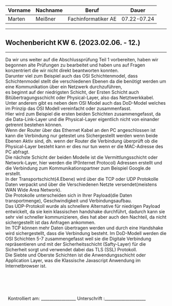 #

| Vorname | Nachname | Beruf | Dauer |
|---|---|---|---|
|Marten| Meißner|Fachinformatiker AE|07.22-07.24|
---

## Wochenbericht KW 6.  (2023.02.06. - 12.)

---
Da wir uns weiter auf die Abschlussprüfung Teil 1 vorbereiten, haben wir begonnen alte Prüfungen zu bearbeitet 
und haben uns auf Fragen konzentriert die wir nicht direkt beantworten konnten.  
Darunter viel zum Beispiel auch das OSI Schichtenmodel, dass Schichtenmodel stellt die verschiedenen Ebenen da die benötigt werden um eine Kommunikation über ein Netzwerk durchzuführen,  
es beginnt auf der niedrigsten Schicht, der Ersten Schicht auch Bitübertragungsschicht oder Physical-Layer, also das Netztwerkkabel.  
Unter anderem gibt es neben dem OSI Model auch das DoD-Model welches im Prinzip das OSI Modell vereinfacht oder zusammenfasst.  
Hier wird zum Beispiel die ersten beiden Schichten zusammengefasst, da die Data-Link-Layer und die Physical-Layer eigentlich nicht von einander getrennt bestehen können.  
Wenn der Router über das Ethernet Kabel an den PC angeschlossen ist kann die Verbindung nur getestet uns Sichergestellt werden wenn beide Ebenen Aktiv sind, dh. wenn der Router die Verbindung überprüft ob die Physical-Layer besteht kann er dies nur tun wenn er die MAC-Adresse des PC abfragt.  
Die nächste Schicht der beiden Modelle ist die Vermittlungsschicht oder Network-Layer, hier werden die IP(Internet Protocol) Adressen erstellt und die Verbindung zum Kommunikationspartner zum Beispiel Google.de erstellt.  
In der Transportschicht(4.Ebene) wird über die TCP oder UDP Protokolle Daten verpackt und über die Verschiedenen Netzte versendet(meistens WAN Wide Area Network).  
Die Protokolle unterscheiden sich in Ihrer Payload(die Daten transportmenge), Geschwindigkeit und Verbindungsaufbau.  
Das UDP-Protokoll wurde als schnellere Alternative für niedrigen Payload entwickelt, da sie kein klassischen handshake durchführt, dadurch kann sie sehr viel schneller kommunizieren, dies hat aber auch den Nachteil, da nicht sichergestellt ist das Anfragen ankommen.  
Im TCP können mehr Daten übertragen werden und durch eine Handshake wird sichergestellt, dass die Verbindung besteht.
Im DoD-Modell werden die OSI Schichten 5-7 zusammengefasst weil sie die Digitale Verbindung repräsentieren und mit der Sicherheitsschicht (Safty-Layer) für die Sicherheit sorgt und verwendet dabei das TLS (SSL) Protokoll.  
Die Siebte und Oberste Schichten ist die Anwendungsschicht oder Application Layer, was die Klassische Javascript Anwendung im Internetbrowser ist. 
&nbsp;
\
\
\
\
\
\
&nbsp;
Kontrolliert am: _________________ Unterschrift  :____________________
